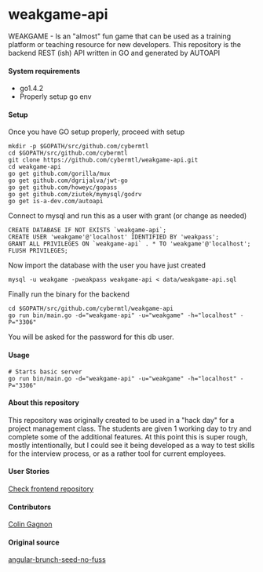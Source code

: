 # weakgame-api
WEAKGAME - Is an "almost" fun game that can be used as a training platform or teaching resource for new developers. This repository is the backend REST (ish) API written in GO and generated by AUTOAPI

#### System requirements

* go1.4.2
* Properly setup go env

#### Setup
Once you have GO setup properly, proceed with setup
```
mkdir -p $GOPATH/src/github.com/cybermtl
cd $GOPATH/src/github.com/cybermtl
git clone https://github.com/cybermtl/weakgame-api.git
cd weakgame-api
go get github.com/gorilla/mux
go get github.com/dgrijalva/jwt-go
go get github.com/howeyc/gopass
go get github.com/ziutek/mymysql/godrv
go get is-a-dev.com/autoapi
```

Connect to mysql and run this as a user with grant (or change as needed)
```
CREATE DATABASE IF NOT EXISTS `weakgame-api`;
CREATE USER 'weakgame'@'localhost' IDENTIFIED BY 'weakpass';
GRANT ALL PRIVILEGES ON `weakgame-api` . * TO 'weakgame'@'localhost';
FLUSH PRIVILEGES;
```

Now import the database with the user you have just created
```
mysql -u weakgame -pweakpass weakgame-api < data/weakgame-api.sql
```

Finally run the binary for the backend
```
cd $GOPATH/src/github.com/cybermtl/weakgame-api
go run bin/main.go -d="weakgame-api" -u="weakgame" -h="localhost" -P="3306"
```

You will be asked for the password for this db user.

#### Usage

```
# Starts basic server
go run bin/main.go -d="weakgame-api" -u="weakgame" -h="localhost" -P="3306"

```

#### About this repository
This repository was originally created to be used in a "hack day" for a project management class.  The students are given 1 working day to try and complete some of the additional features. At this point this is super rough, mostly intentionally, but I could see it being developed as a way to test skills for the interview process, or as a rather tool for current employees.

#### User Stories
[Check frontend repository](https://github.com/cybermtl/weakgame)

#### Contributors
[Colin Gagnon](https://github.com/cybermtl/weakgame)

#### Original source
[angular-brunch-seed-no-fuss](https://github.com/ocombe/angular-brunch-seed-no-fuss)